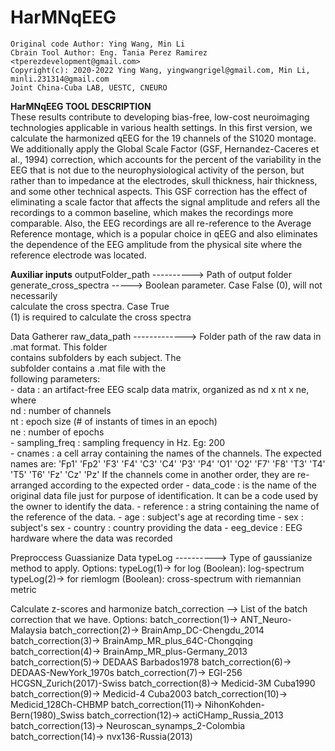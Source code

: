 # HarMNqEEG

    Original code Author: Ying Wang, Min Li
    Cbrain Tool Author: Eng. Tania Perez Ramirez <tperezdevelopment@gmail.com>
    Copyright(c): 2020-2022 Ying Wang, yingwangrigel@gmail.com, Min Li, minli.231314@gmail.com
    Joint China-Cuba LAB, UESTC, CNEURO


<strong>HarMNqEEG TOOL DESCRIPTION</strong></br>
These results contribute to developing bias-free, low-cost neuroimaging technologies applicable in various health settings.
In this first version, we calculate the harmonized qEEG for the 19 channels of the S1020 montage. 
We additionally apply the Global Scale Factor (GSF, Hernandez-Caceres et al., 1994) correction, which accounts for the percent 
of the variability in the EEG that is not due to the neurophysiological activity of the person, but rather than to impedance 
at the electrodes, skull thickness, hair thickness, and some other technical aspects. This GSF correction has the effect of 
eliminating a scale factor that affects the signal amplitude and refers all the recordings to a common baseline, which makes 
the recordings more comparable. Also, the EEG recordings are all re-reference to the Average Reference montage, which is a popular
choice in qEEG and also eliminates the dependence of the EEG amplitude from the physical site where the reference electrode was located.



<strong>Auxiliar inputs</strong>
outputFolder_path ----------> Path of output folder</br>
generate_cross_spectra -----> Boolean parameter. Case False (0), will not  necessarily</br>
                              calculate the cross spectra. Case True</br>
                              (1) is required to calculate the cross spectra</br>

Data Gatherer
raw_data_path -------------> Folder path of the raw data in .mat format. This folder</br>
                             contains subfolders by each subject. The</br>
                             subfolder contains a .mat file with the</br>
                             following parameters:</br>
                                - data          : an artifact-free EEG scalp data matrix, organized as nd x nt x ne, where</br>
                                                  nd : number of channels</br>
                                                  nt : epoch size (# of instants of times in an epoch)</br>
                                                  ne : number of epochs</br>
                                - sampling_freq : sampling frequency in Hz. Eg: 200</br>
                                - cnames        : a cell array containing the names of the channels. The expected names are:
                                                  'Fp1'    'Fp2'    'F3'    'F4'    'C3'    'C4'    'P3'    'P4'    'O1'    'O2'    'F7'    'F8'    'T3'    'T4'    'T5'    'T6'    'Fz'    'Cz'    'Pz'
                                                  If the channels come in another order, they are re-arranged according to the expected order
                                - data_code     : is the name of the original data file just for purpose of identification.
                                                  It can be a code used by the owner to identify the data.
                                - reference     : a string containing the name of the reference of the data.
                                - age           : subject's age at recording time
                                - sex           : subject's sex
                                - country       : country providing the data
                                - eeg_device    : EEG hardware where the data was recorded
								
								
Preproccess Guassianize Data 
typeLog ----------> Type of gaussianize method to apply. Options:
                    typeLog(1)-> for log (Boolean):     log-spectrum
                    typeLog(2)-> for riemlogm (Boolean): cross-spectrum with riemannian metric


Calculate z-scores and harmonize 
batch_correction --> List of the batch correction that we have. Options:
                     batch_correction(1)->  ANT_Neuro-Malaysia
                     batch_correction(2)->  BrainAmp_DC-Chengdu_2014
                     batch_correction(3)->  BrainAmp_MR_plus_64C-Chongqing
                     batch_correction(4)->  BrainAmp_MR_plus-Germany_2013
                     batch_correction(5)->  DEDAAS Barbados1978
                     batch_correction(6)->  DEDAAS-NewYork_1970s
                     batch_correction(7)->  EGI-256 HCGSN_Zurich(2017)-Swiss
                     batch_correction(8)->  Medicid-3M Cuba1990
                     batch_correction(9)->  Medicid-4 Cuba2003
                     batch_correction(10)-> Medicid_128Ch-CHBMP
                     batch_correction(11)-> NihonKohden-Bern(1980)_Swiss
                     batch_correction(12)-> actiCHamp_Russia_2013
                     batch_correction(13)-> Neuroscan_synamps_2-Colombia
                     batch_correction(14)-> nvx136-Russia(2013)
								

